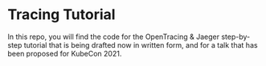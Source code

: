 # Tracing Tutorial

In this repo, you will find the code for the OpenTracing & Jaeger step-by-step tutorial that is being drafted now in written form, and for a talk that has been proposed for KubeCon 2021.